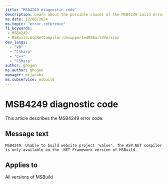 ```yaml
---
title: "MSB4249 diagnostic code"
description: Learn about the possible causes of the MSB4249 build error, and get troubleshooting tips.
ms.date: 12/06/2024
ms.topic: "error-reference"
f1_keywords:
 - MSB4249
 - MSBuild.AspNetCompiler.UnsupportedMSBuildVersion
dev_langs:
  - "VB"
  - "CSharp"
  - "C++"
  - "FSharp"
author: ghogen
ms.author: ghogen
manager: mijacobs
ms.subservice: msbuild
---
```


# MSB4249 diagnostic code

<!-- :::ErrorDefinitionDescription::: -->
<!-- :::editable-content name="introDescription"::: -->
This article describes the MSB4249 error code.
<!-- :::editable-content-end::: -->

## Message text

`MSB4249: Unable to build website project 'value'. The ASP.NET compiler is only available on the .NET Framework version of MSBuild.`

<!-- :::editable-content name="postOutputDescription"::: -->
<!--
{StrBegin="MSB4249: "}
-->
<!-- :::editable-content-end::: -->
<!-- :::ErrorDefinitionDescription-end::: -->

## Applies to

All versions of MSBuild
